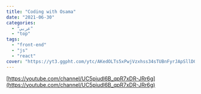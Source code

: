 ```yaml
---
title: "Coding with Osama"
date: "2021-06-30"
categories:
  - "عربي"
  - "top"
tags:
  - "front-end"
  - "js"
  - "react"
cover: "https://yt3.ggpht.com/ytc/AKedOLTs5xPwjVzxhss34sTUBnFyrJApSllD0pa3oQaOhw=s88-c-k-c0x00ffffff-no-rj"
---
```


[https://youtube.com/channel/UC5piudl6B_qpR7xDR-JRr6g](https://youtube.com/channel/UC5piudl6B_qpR7xDR-JRr6g)

